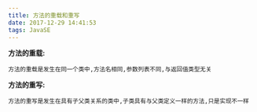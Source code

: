 ```yaml
---
title: 方法的重载和重写
date: 2017-12-29 14:41:53
tags: JavaSE
---
```


**方法的重载:**<overload>

	方法的重载是发生在同一个类中,方法名相同,参数列表不同,与返回值类型无关

**方法的重写:**<overwrite>

	方法的重写是发生在具有子父类关系的类中,子类具有与父类定义一样的方法,只是实现不一样    
